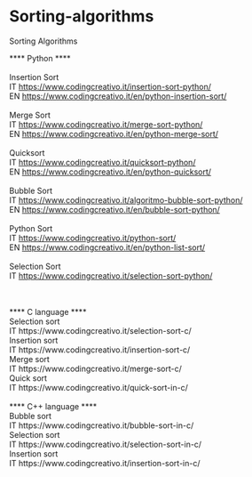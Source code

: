 # Sorting-algorithms
Sorting Algorithms

**** Python ****
<br>
<br>Insertion Sort
<br>IT
https://www.codingcreativo.it/insertion-sort-python/
<br> EN
https://www.codingcreativo.it/en/python-insertion-sort/
<br>
<br>
Merge Sort
<br>IT
https://www.codingcreativo.it/merge-sort-python/
<br>EN
https://www.codingcreativo.it/en/python-merge-sort/
<br>
<br>
Quicksort
<br>IT https://www.codingcreativo.it/quicksort-python/
<br>EN
https://www.codingcreativo.it/en/python-quicksort/
<br>
<br>
Bubble Sort
<br>IT https://www.codingcreativo.it/algoritmo-bubble-sort-python/
<br>EN https://www.codingcreativo.it/en/bubble-sort-python/
<br>
<br>
Python Sort
<br>IT https://www.codingcreativo.it/python-sort/
<br>EN https://www.codingcreativo.it/en/python-list-sort/
<br>
<br>
Selection Sort
<br>IT
https://www.codingcreativo.it/selection-sort-python/

<br>
<br>
**** C language ****
<br>Selection sort
<br>IT https://www.codingcreativo.it/selection-sort-c/
<br>
Insertion sort
<br>IT https://www.codingcreativo.it/insertion-sort-c/
<br>Merge sort
<br>IT https://www.codingcreativo.it/merge-sort-c/
<br>Quick sort
<br>IT https://www.codingcreativo.it/quick-sort-in-c/
<br>
<br>
**** C++ language ****
<br> Bubble sort
<br>IT https://www.codingcreativo.it/bubble-sort-in-c/
<br> Selection sort
<br>IT https://www.codingcreativo.it/selection-sort-in-c/
<br>Insertion sort
<br>IT https://www.codingcreativo.it/insertion-sort-in-c/
